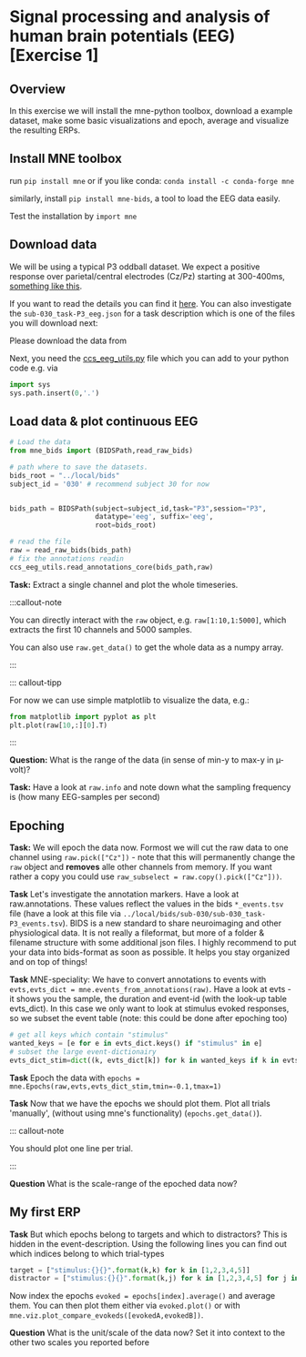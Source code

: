# Signal processing and analysis of human brain potentials (EEG) [Exercise 1]

## Overview
In this exercise we will install the mne-python toolbox, download a example dataset, make some basic visualizations and epoch, average and visualize the resulting ERPs.

## Install MNE toolbox
run `pip install mne`
or if you like conda:
`conda install -c conda-forge mne`

similarly, install `pip install mne-bids`, a tool to load the EEG data easily.

Test the installation by
`import mne`

## Download data
We will be using a typical P3 oddball dataset. We expect a positive response over parietal/central electrodes (Cz/Pz) starting at 300-400ms, [something like this](https://www.neurobs.com/manager/content/docs/psychlab101_experiments/Oddball%20Task%20(Visual)/description.html).

If you want to read the details you can find it [here](https://psyarxiv.com/4azqm/). You can also investigate the `sub-030_task-P3_eeg.json` for a task description which is one of the files you will download next:

Please download the data from [](https://osf.io/9cnmx/)


Next, you need the [ccs_eeg_utils.py](ccs_eeg_utils.py) file which you can add to your python code e.g. via
```python
import sys
sys.path.insert(0,'.')
```

## Load data & plot continuous EEG
```python
# Load the data
from mne_bids import (BIDSPath,read_raw_bids)

# path where to save the datasets.
bids_root = "../local/bids"
subject_id = '030' # recommend subject 30 for now


bids_path = BIDSPath(subject=subject_id,task="P3",session="P3",
                     datatype='eeg', suffix='eeg',
                     root=bids_root)

# read the file
raw = read_raw_bids(bids_path)
# fix the annotations readin
ccs_eeg_utils.read_annotations_core(bids_path,raw)

```

**Task:** Extract a single channel and plot the whole timeseries. 

:::callout-note

You can directly interact with the `raw` object, e.g. `raw[1:10,1:5000]`, which extracts the first 10 channels and 5000 samples.

You can also use `raw.get_data()` to get the whole data as a numpy array.

:::

::: callout-tipp

For now we can use simple matplotlib to visualize the data, e.g.:
```python
from matplotlib import pyplot as plt
plt.plot(raw[10,:][0].T)
```

:::

**Question:** What is the range of the data (in sense of min-y to max-y in µ-volt)?

**Task:** Have a look at `raw.info` and note down what the sampling frequency is (how many EEG-samples per second)

## Epoching 

**Task:** We will epoch the data now. Formost we will cut the raw data to one channel using `raw.pick(["Cz"])` - note that this will permanently change the `raw` object and **removes** alle other channels from memory. If you want rather a copy you could use `raw_subselect = raw.copy().pick(["Cz"]))`.


**Task** Let's investigate the annotation markers. Have a look at raw.annotations. These values reflect the values in the bids `*_events.tsv`  file (have a look at this file via `../local/bids/sub-030/sub-030_task-P3_events.tsv`). BIDS is a new standard to share neuroimaging and other physiological data. It is not really a fileformat, but more of a folder & filename structure with some additional json files. I highly recommend to put your data into bids-format as soon as possible. It helps you stay organized and on top of things!


**Task** MNE-speciality: We have to convert annotations to events with `evts,evts_dict = mne.events_from_annotations(raw)`. Have a look at evts - it shows you the sample, the duration and event-id (with the look-up table evts_dict). In this case we only want to look at stimulus evoked responses, so we subset the event table (note: this could be done after epoching too)

```python
# get all keys which contain "stimulus"
wanted_keys = [e for e in evts_dict.keys() if "stimulus" in e]
# subset the large event-dictionairy
evts_dict_stim=dict((k, evts_dict[k]) for k in wanted_keys if k in evts_dict)
```

**Task** Epoch the data with `epochs = mne.Epochs(raw,evts,evts_dict_stim,tmin=-0.1,tmax=1)`

**Task** Now that we have the epochs we should plot them. Plot all trials 'manually', (without using mne's functionality) (`epochs.get_data()`).

::: callout-note

You should plot one line per trial.

:::

**Question** What is the scale-range of the epoched data now?

## My first ERP

**Task** But which epochs belong to targets and which to distractors? This is hidden in the event-description. Using the following lines you can find out which indices belong to which trial-types
```python
target = ["stimulus:{}{}".format(k,k) for k in [1,2,3,4,5]]
distractor = ["stimulus:{}{}".format(k,j) for k in [1,2,3,4,5] for j in [1,2,3,4,5] if k!=j]
```
Now index the epochs `evoked = epochs[index].average()` and average them. You can then plot them either via `evoked.plot()` or with `mne.viz.plot_compare_evokeds([evokedA,evokedB])`.

**Question** What is the unit/scale of the data now? Set it into context to the other two scales you reported before


